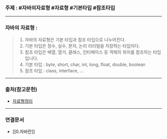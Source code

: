 ### 주제 : #자바의자료형 #자료형 #기본타입 #참조타입

___

### 자바의 자료형 : 

> 1. 자바의 자료형은 기본 타입과 참조 타입으로 나누어진다.
> 2. 기본 타입은 정수, 실수, 문자, 논리 리터럴을 저장하는 타입이다.
> 3. 참조 타입은 배열, 열거, 클래스, 인터페이스 등 객체의 위치를 참조하는 타입입니다.
> 4. 기본 타입 : byte, short, char, int, long, float, double, boolean
> 5. 참조 타입 : class, interface, ...

___

### 출처(참고문헌)

- [자료형정리](https://jdm.kr/blog/213)

___

### 연결문서

- [[0.자바란]]